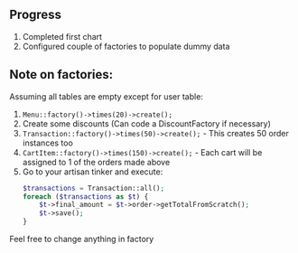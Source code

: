## Progress
1. Completed first chart
2. Configured couple of factories to populate dummy data

## Note on factories:
Assuming all tables are empty except for user table:
1. `Menu::factory()->times(20)->create();`
2. Create some discounts (Can code a DiscountFactory if necessary)
3. `Transaction::factory()->times(50)->create();` - This creates 50 order instances too
4. `CartItem::factory()->times(150)->create();` - Each cart will be assigned to 1 of the orders made above
5. Go to your artisan tinker and execute:
    ```php
    $transactions = Transaction::all();
    foreach ($transactions as $t) {
        $t->final_amount = $t->order->getTotalFromScratch();
        $t->save();
    }
Feel free to change anything in factory